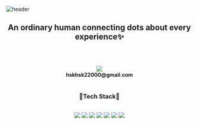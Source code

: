 
![header](https://capsule-render.vercel.app/api?type=waving&color=gradient&customColorList=4&height=300&section=header&text=ExyKnox&fontSize=90&animation=fadeIn&desc=%5Bɛksjnoxs%5D%20%20%20%20%20The%20%22K%22%20is%20silent.&descAlignY=65&descAlign=58&fontColor=242424)

<H2 align="center">An ordinary human connecting dots about every experience✨</H2>

<br><br>

<p align="center" style="font-size=40px;">
<img src="https://img.shields.io/badge/mail-EA4335?style=for-the-badge&logo=Gmail&logoColor=FFFFFF"> <br>
<Strong>hskhsk22000@gmail.com</Strong>
<br> <br>
</p>

<p align="center">
<H3 align="center">🔨Tech Stack🔧</H3>
</p>

<p align="center">
<br>
<img src="https://img.shields.io/badge/Arduino-00979D?style=for-the-badge&logo=Arduino&logoColor=FFFFFF">
<img src="https://img.shields.io/badge/Linux-FCC624?style=for-the-badge&logo=Linux&logoColor=FFFFFF">
<img src="https://img.shields.io/badge/C++-00599C?style=for-the-badge&logo=C%2B%2B&logoColor=FFFFFF">
<img src="https://img.shields.io/badge/python-3776AB?style=for-the-badge&logo=Python&logoColor=FFFFFF">
<img src="https://img.shields.io/badge/html-E34F26?style=for-the-badge&logo=HTML5&logoColor=FFFFFF">
<img src="https://img.shields.io/badge/css-1572B6?style=for-the-badge&logo=css3&logoColor=white">
<img src="https://img.shields.io/badge/Javascript-F7DF1E?style=for-the-badge&logo=Javascript&logoColor=FFFFFF">
</p>
